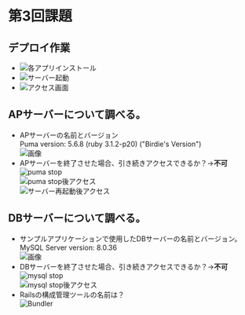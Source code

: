 # 第3回課題

## デプロイ作業  
  - ![各アプリインストール](./lecture03img/rversion.png)  
  - ![サーバー起動](./lecture03img/sstart.png)  
  - ![アクセス画面](./lecture03img/server1.png)

## APサーバーについて調べる。  
  - APサーバーの名前とバージョン  
  Puma version: 5.6.8 (ruby 3.1.2-p20) ("Birdie's Version")  
  ![画像](./lecture03img/pversion.png)  
  - APサーバーを終了させた場合、引き続きアクセスできるか？→**不可**  
  ![puma stop](./lecture03img/pstop.png)  
  ![puma stop後アクセス](./lecture03img/ap.png)  
  ![サーバー再起動後アクセス](./lecture03img/server.png)

## DBサーバーについて調べる。  
  - サンプルアプリケーションで使用したDBサーバーの名前とバージョン。  
  MySQL  Server version: 8.0.36  
  ![画像](./lecture03img/mversion.png)  
  - DBサーバーを終了させた場合、引き続きアクセスできるか？→**不可**  
  ![mysql stop](./lecture03img/mstop.png)  
  ![mysql stop後アクセス](./lecture03img/db.png)  
  - Railsの構成管理ツールの名前は？  
  ![Bundler](./lecture03img/bundler.png)